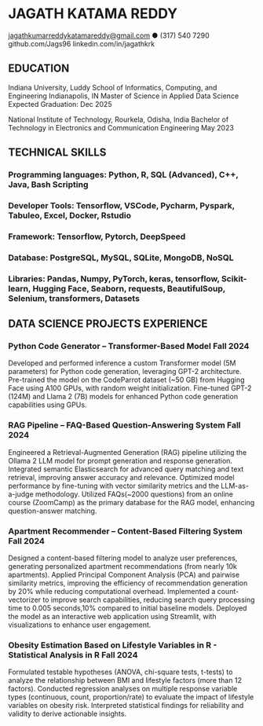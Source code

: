 # JAGATH KATAMA REDDY
jagathkumarreddykatamareddy@gmail.com ● (317) 540 7290  github.com/Jags96    linkedin.com/in/jagathkrk

## EDUCATION
Indiana University, Luddy School of Informatics, Computing, and Engineering Indianapolis, IN
Master of Science in Applied Data Science                                                         Expected Graduation: Dec 2025

National Institute of Technology, Rourkela, Odisha, India 							Bachelor of Technology in Electronics and Communication Engineering                                               May 2023

## TECHNICAL SKILLS
### Programming languages: Python, R, SQL (Advanced), C++, Java, Bash Scripting
### Developer Tools: Tensorflow, VSCode, Pycharm, Pyspark, Tabuleo, Excel, Docker, Rstudio
### Framework: Tensorflow, Pytorch, DeepSpeed
### Database: PostgreSQL, MySQL, SQLite, MongoDB, NoSQL
### Libraries: Pandas, Numpy, PyTorch, keras, tensorflow, Scikit-learn, Hugging Face, Seaborn, requests, BeautifulSoup, Selenium, transformers, Datasets

## DATA SCIENCE PROJECTS EXPERIENCE 
### Python Code Generator – Transformer-Based Model  						        Fall 2024
Developed and performed inference a custom Transformer model (5M parameters) for Python code generation, leveraging GPT-2 architecture.
Pre-trained the model on the CodeParrot dataset (~50 GB) from Hugging Face using A100 GPUs, with random weight initialization.
Fine-tuned GPT-2 (124M) and Llama 2 (7B) models for enhanced Python code generation capabilities using GPUs.

### RAG Pipeline – FAQ-Based Question-Answering System  					        Fall 2024
Engineered a Retrieval-Augmented Generation (RAG) pipeline utilizing the Ollama 2 LLM model for prompt generation and response generation.
Integrated semantic Elasticsearch for advanced query matching and text retrieval, improving answer accuracy and relevance.
Optimized model performance by fine-tuning with vector similarity metrics and the LLM-as-a-judge methodology.
Utilized FAQs(~2000 questions) from an online course (ZoomCamp) as the primary database for the RAG model, enhancing question-answer matching.

### Apartment Recommender – Content-Based Filtering System   					        Fall 2024
Designed a content-based filtering model to analyze user preferences, generating personalized apartment recommendations (from nearly 10k apartments).
Applied Principal Component Analysis (PCA) and pairwise similarity metrics, improving the efficiency of recommendation generation by 20% while reducing computational overhead.
Implemented a count-vectorizer to improve search capabilities, reducing search query processing time to  0.005 seconds,10% compared to initial baseline models.
Deployed the model as an interactive web application using Streamlit, with visualizations to enhance user engagement.

### Obesity Estimation Based on Lifestyle Variables in R  - Statistical Analysis in R	                  Fall 2024
Formulated testable hypotheses (ANOVA, chi-square tests, t-tests) to analyze the relationship between BMI and lifestyle factors (more than 12 factors).
Conducted regression analyses on multiple response variable types (continuous, count, proportion/rate) to evaluate the impact of lifestyle variables on obesity risk.
Interpreted statistical findings for reliability and validity to derive actionable insights.
